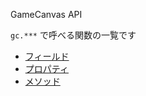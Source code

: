 ﻿---
uid: GameCanvas.Proxy
---

GameCanvas API

`gc.***` で呼べる関数の一覧です

- [フィールド](#fields)
- [プロパティ](#properties)
- [メソッド](#methods)